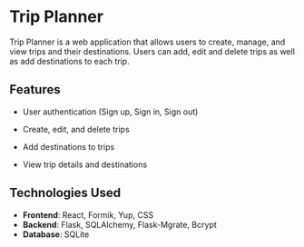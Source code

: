 # Trip Planner

Trip Planner is a web application that allows users to create, manage, and view trips and their destinations. Users can add, edit and delete trips as well as add destinations to each trip.


## Features

* User authentication (Sign up, Sign in, Sign out)

* Create, edit, and delete trips

* Add destinations to trips

* View trip details and destinations


## Technologies Used

- **Frontend**: React, Formik, Yup, CSS
- **Backend**: Flask, SQLAlchemy, Flask-Mgrate, Bcrypt
- **Database**: SQLite

